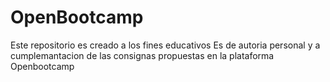# OpenBootcamp
Este repositorio es creado a los fines educativos
Es de autoria personal y a cumplemantacion de las consignas propuestas en la plataforma Openbootcamp
